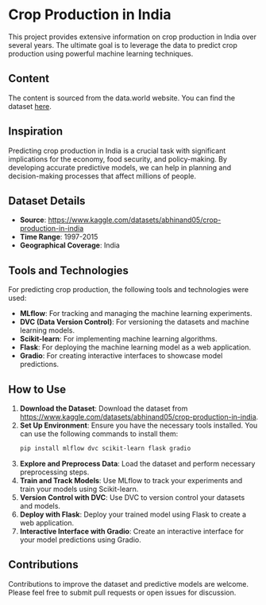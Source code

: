 # Crop Production in India 

This project provides extensive information on crop production in India over several years. The ultimate goal is to leverage the data to predict crop production using powerful machine learning techniques.

## Content

The content is sourced from the data.world website. You can find the dataset [here](https://data.world/thatzprem/agriculture-india).

## Inspiration

Predicting crop production in India is a crucial task with significant implications for the economy, food security, and policy-making. By developing accurate predictive models, we can help in planning and decision-making processes that affect millions of people.

## Dataset Details

- **Source**: https://www.kaggle.com/datasets/abhinand05/crop-production-in-india
- **Time Range**: 1997-2015
- **Geographical Coverage**: India

## Tools and Technologies

For predicting crop production, the following tools and technologies were used:
- **MLflow**: For tracking and managing the machine learning experiments.
- **DVC (Data Version Control)**: For versioning the datasets and machine learning models.
- **Scikit-learn**: For implementing machine learning algorithms.
- **Flask**: For deploying the machine learning model as a web application.
- **Gradio**: For creating interactive interfaces to showcase model predictions.

## How to Use

1. **Download the Dataset**: Download the dataset from https://www.kaggle.com/datasets/abhinand05/crop-production-in-india.
2. **Set Up Environment**: Ensure you have the necessary tools installed. You can use the following commands to install them:
   ```bash
   pip install mlflow dvc scikit-learn flask gradio
   ```
3. **Explore and Preprocess Data**: Load the dataset and perform necessary preprocessing steps.
4. **Train and Track Models**: Use MLflow to track your experiments and train your models using Scikit-learn.
5. **Version Control with DVC**: Use DVC to version control your datasets and models.
6. **Deploy with Flask**: Deploy your trained model using Flask to create a web application.
7. **Interactive Interface with Gradio**: Create an interactive interface for your model predictions using Gradio.

## Contributions

Contributions to improve the dataset and predictive models are welcome. Please feel free to submit pull requests or open issues for discussion.
